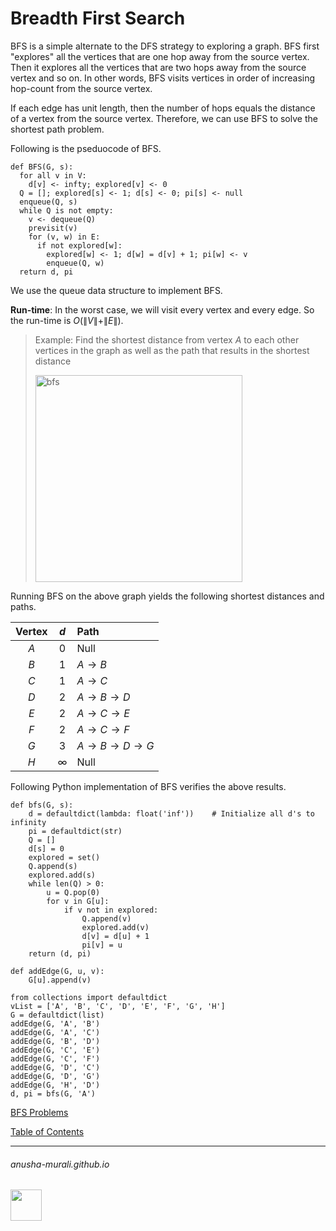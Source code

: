 # Breadth First Search

BFS is a simple alternate to the DFS strategy to exploring a graph. BFS first "explores" all the vertices that are one hop away from the source vertex. Then it explores all the vertices that are two hops away from the source vertex and so on. In other words, BFS visits vertices in order of increasing hop-count from the source vertex. 

If each edge has unit length, then the number of hops equals the distance of a vertex from the source vertex. Therefore, we can use BFS to solve the shortest path problem.

Following is the pseduocode of BFS.

```
def BFS(G, s):
  for all v in V:
    d[v] <- infty; explored[v] <- 0
  Q = []; explored[s] <- 1; d[s] <- 0; pi[s] <- null
  enqueue(Q, s)
  while Q is not empty:
    v <- dequeue(Q)
    previsit(v)
    for (v, w) in E:
      if not explored[w]:
        explored[w] <- 1; d[w] = d[v] + 1; pi[w] <- v
        enqueue(Q, w)
  return d, pi
```

We use the queue data structure to implement BFS.

**Run-time**: In the worst case, we will visit every vertex and every edge. So the run-time is $O(\|V\| + \|E\|)$.

>Example: Find the shortest distance from vertex $A$ to each other vertices in the graph as well as the path that results in the shortest distance
>
><img width="331" alt="bfs" src="https://github.com/user-attachments/assets/77a505cc-7d06-4bb9-84ae-d7bcd0b5b984">

Running BFS on the above graph yields the following shortest distances and paths.

| Vertex | $d$ | Path |
| :--: | :---: | :--- |
| $A$    | 0   | Null |
| $B$    | 1   | $A \rightarrow B$ |
| $C$    | 1   | $A \rightarrow C$ |
| $D$    | 2   | $A \rightarrow B \rightarrow D$ |
| $E$    | 2   | $A \rightarrow C \rightarrow E$ |
| $F$    | 2   | $A \rightarrow C \rightarrow F$ |
| $G$    | 3   | $A \rightarrow B \rightarrow D \rightarrow G$ |
| $H$    | $\infty$ | Null |

Following Python implementation of BFS verifies the above results.

```
def bfs(G, s):
    d = defaultdict(lambda: float('inf'))    # Initialize all d's to infinity
    pi = defaultdict(str)
    Q = []
    d[s] = 0                                
    explored = set()
    Q.append(s)
    explored.add(s)
    while len(Q) > 0:
        u = Q.pop(0)
        for v in G[u]:
            if v not in explored:
                Q.append(v)
                explored.add(v)
                d[v] = d[u] + 1
                pi[v] = u
    return (d, pi)
                
def addEdge(G, u, v):
    G[u].append(v)

from collections import defaultdict
vList = ['A', 'B', 'C', 'D', 'E', 'F', 'G', 'H']
G = defaultdict(list)
addEdge(G, 'A', 'B')
addEdge(G, 'A', 'C')
addEdge(G, 'B', 'D')
addEdge(G, 'C', 'E')
addEdge(G, 'C', 'F')
addEdge(G, 'D', 'C')
addEdge(G, 'D', 'G')
addEdge(G, 'H', 'D')
d, pi = bfs(G, 'A')
```


[BFS Problems](./bfs_problems.md)

[Table of Contents](./index.md)

* * *
###### anusha-murali.github.io

<img src="https://github.com/anusha-murali/anusha-murali.github.io/assets/111596338/639243aa-2857-4595-a65a-7852762bb002" width="50" height="50"/>
